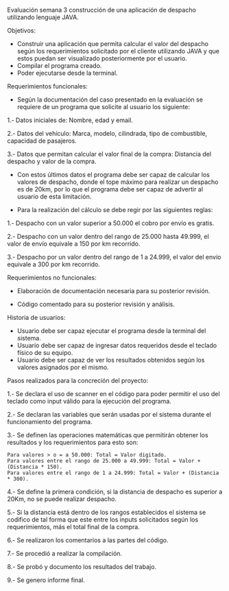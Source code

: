 Evaluación semana 3 construcción de una aplicación de despacho utilizando lenguaje JAVA.

Objetivos:

- Construir una aplicación que permita calcular el valor del despacho según los requerimientos solicitado por el cliente utilizando JAVA
  y que estos puedan ser visualizado posteriormente por el usuario.
- Compilar el programa creado.
- Poder ejecutarse desde la terminal.


Requerimientos funcionales:

- Según la documentación del caso presentado en la evaluación se requiere de un programa que solicite al usuario los siguiente:

1.- Datos iniciales de: Nombre, edad y email.

2.- Datos del vehículo: Marca, modelo, cilindrada, tipo de combustible, capacidad de pasajeros.

3.- Datos que permitan calcular el valor final de la compra: Distancia del despacho y valor de la compra.

- Con estos últimos datos el programa debe ser capaz de calcular los valores de despacho, donde el tope máximo para realizar un despacho es de 20km, por lo que el programa debe
  ser capaz de advertir al usuario de esta limitación.

- Para la realización del cálculo se debe regir por las siguientes reglas:

1.- Despacho con un valor superior a 50.000 el cobro por envío es gratis.

2.- Despacho con un valor dentro del rango de 25.000 hasta 49.999, el valor de envío equivale a 150 por km recorrido.

3.- Despacho por un valor dentro del rango de 1 a 24.999, el valor del envío equivale a 300 por km recorrido.



  
Requerimientos no funcionales:

- Elaboración de documentación necesaria para su posterior revisión.

- Código comentado para su posterior revisión y análisis.


Historia de usuarios:

- Usuario debe ser capaz ejecutar el programa desde la terminal del sistema.
- Usuario debe ser capaz de ingresar datos requeridos desde el teclado físico de su equipo.
- Usuario debe ser capaz de ver los resultados obtenidos según los valores asignados por el mismo.

Pasos realizados para la concreción del proyecto:

1.- Se declara el uso de scanner en el código para poder permitir el uso del teclado como input válido para la ejecución del programa.

2.- Se declaran las variables que serán usadas por el sistema durante el funcionamiento del programa.

3.- Se definen las operaciones matemáticas que permitirán obtener los resultados y los requerimientos para esto son:
    
    Para valores > o = a 50.000: Total = Valor digitado.
    Para valores entre el rango de 25.000 a 49.999: Total = Valor + (Distancia * 150).
    Para valores entre el rango de 1 a 24.999: Total = Valor + (Distancia * 300).


4.- Se define la primera condición, si la distancia de despacho es superior a 20Km, no se puede realizar despacho.

5.- Si la distancia está dentro de los rangos establecidos el sistema se codifico de tal forma que este entre los inputs solicitados
    según los requerimientos, más el total final de la compra.

6.- Se realizaron los comentarios a las partes del código.

7.- Se procedió a realizar la compilación.

8.- Se probó y documento los resultados del trabajo.

9.- Se genero informe final.

    


  
  


